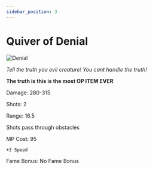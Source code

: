 ```yaml
---
sidebar_position: 3
---
```


# Quiver of Denial

![Denial](https://vwiki.valorserver.com/api/item/picture/quiver%20of%20denial)

<i>Tell the truth you evil creature! You cant handle the truth!</i>

**The truth is this is the most OP ITEM EVER**

Damage: 280-315

Shots: 2

Range: 16.5

Shots pass through obstacles

MP Cost: 95

    +3 Speed

Fame Bonus: No Fame Bonus
